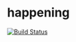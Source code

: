 # happening

[![Build Status](https://travis-ci.org/Thomas-Elder/hobby.node.happening.svg?branch=master)](https://travis-ci.org/Thomas-Elder/hobby.node.happening)
